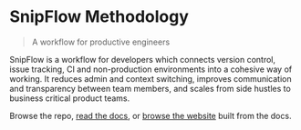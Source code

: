 # SnipFlow Methodology

> A workflow for productive engineers

SnipFlow is a workflow for developers which connects version control, issue tracking, CI and non-production environments into a cohesive way of working. It reduces admin and context switching, improves communication and transparency between team members, and scales from side hustles to business critical product teams.

Browse the repo, [read the docs](./content/index.md), or [browse the website](https://snipflow.work) built from the docs.
